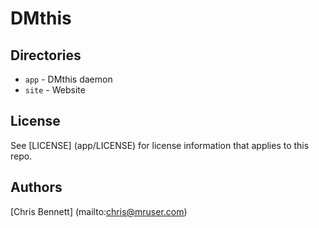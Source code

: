 DMthis
======

Directories
-----------
* `app` - DMthis daemon
* `site` - Website

License
-------
See [LICENSE] (app/LICENSE) for license information that applies to this repo.

Authors
-------
[Chris Bennett] (mailto:chris@mruser.com)